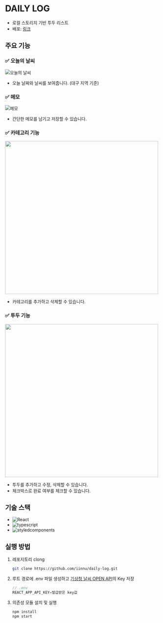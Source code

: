 # DAILY LOG
- 로컬 스토리지 기반 투두 리스트
- 배포: [링크](http://iinnu-daily-log.s3-website.ap-northeast-2.amazonaws.com/)

## 주요 기능
### ✅ 오늘의 날씨
![오늘의 날씨](https://github.com/iinnu/daily-log/assets/55791128/23c562d0-fe99-4973-a829-07eb99fdf690)  

- 오늘 날짜와 날씨를 보여줍니다. (대구 지역 기준)

### ✅ 메모
![메모](https://github.com/iinnu/daily-log/assets/55791128/a36c6d6c-d1a8-482a-a456-a1a85f58d086)

- 간단한 메모를 남기고 저장할 수 있습니다.

### ✅ 카테고리 기능
<img width='500' src='https://github.com/iinnu/daily-log/assets/55791128/44f458f1-e333-4dad-93fd-c1315fc77b3b' />

- 카테고리를 추가하고 삭제할 수 있습니다.

### ✅ 투두 기능
<img width='500' src='https://github.com/iinnu/daily-log/assets/55791128/aa996bb9-a7ec-451e-8db0-1bdd5a7c0e97' />

- 투두를 추가하고 수정, 삭제할 수 있습니다.
- 체크박스로 완료 여부를 체크할 수 있습니다.

## 기술 스택

* ![React][React.js]
* ![typescript][typescript]
* ![styledcomponents][styledcomponents]

## 실행 방법
1. 레포지토리 clong
   ```bash
   git clone https://github.com/iinnu/daily-log.git
   ```
2. 루트 경로에 .env 파일 생성하고 [기상청 날씨 OPEN API](https://www.data.go.kr/data/15084084/openapi.do)의 Key 저장
    ```js
    // .env
    REACT_APP_API_KEY=발급받은 key값
    ```
3. 의존성 모듈 설치 및 실행
    ```bash
    npm install
    npm start
    ```
  

[React.js]: https://img.shields.io/badge/React-20232A?style=for-the-badge&logo=react&logoColor=61DAFB
[typescript]: https://img.shields.io/badge/TypeScript-20232A?style=for-the-badge&logo=typescript&logoColor=3178C6
[styledcomponents]: https://img.shields.io/badge/styledcomponents-20232A?style=for-the-badge&logo=styledcomponents&logoColor=#DB7093
